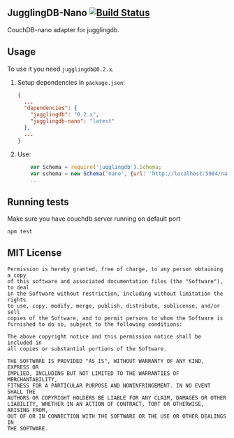 ## JugglingDB-Nano [![Build Status](https://travis-ci.org/1602/jugglingdb-nano.png)](https://travis-ci.org/1602/jugglingdb-nano)

CouchDB-nano adapter for jugglingdb.

## Usage

To use it you need `jugglingdb@0.2.x`.

1. Setup dependencies in `package.json`:

    ```json
    {
      ...
      "dependencies": {
        "jugglingdb": "0.2.x",
        "jugglingdb-nano": "latest"
      },
      ...
    }
    ```

2. Use:

    ```javascript
        var Schema = require('jugglingdb').Schema;
        var schema = new Schema('nano', {url: 'http://localhost:5984/nano-test'});
        ...
    ```

## Running tests

Make sure you have couchdb server running on default port

    npm test

## MIT License

    Permission is hereby granted, free of charge, to any person obtaining a copy
    of this software and associated documentation files (the "Software"), to deal
    in the Software without restriction, including without limitation the rights
    to use, copy, modify, merge, publish, distribute, sublicense, and/or sell
    copies of the Software, and to permit persons to whom the Software is
    furnished to do so, subject to the following conditions:

    The above copyright notice and this permission notice shall be included in
    all copies or substantial portions of the Software.

    THE SOFTWARE IS PROVIDED "AS IS", WITHOUT WARRANTY OF ANY KIND, EXPRESS OR
    IMPLIED, INCLUDING BUT NOT LIMITED TO THE WARRANTIES OF MERCHANTABILITY,
    FITNESS FOR A PARTICULAR PURPOSE AND NONINFRINGEMENT. IN NO EVENT SHALL THE
    AUTHORS OR COPYRIGHT HOLDERS BE LIABLE FOR ANY CLAIM, DAMAGES OR OTHER
    LIABILITY, WHETHER IN AN ACTION OF CONTRACT, TORT OR OTHERWISE, ARISING FROM,
    OUT OF OR IN CONNECTION WITH THE SOFTWARE OR THE USE OR OTHER DEALINGS IN
    THE SOFTWARE.

